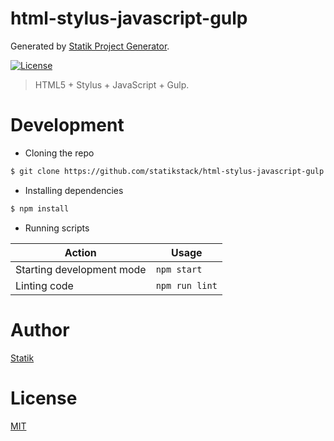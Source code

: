 # html-stylus-javascript-gulp

Generated by [Statik Project Generator](https://github.com/statikstack/generator-node).

[![License][license-badge]][license-url]

> HTML5 + Stylus + JavaScript + Gulp.

# Development

- Cloning the repo

```bash
$ git clone https://github.com/statikstack/html-stylus-javascript-gulp.git
```

- Installing dependencies

```bash
$ npm install
```

- Running scripts

| Action                    | Usage          |
| ------------------------- | -------------- |
| Starting development mode | `npm start`    |
| Linting code              | `npm run lint` |

# Author

[Statik](https://twitter.com/statikstack)

# License

[MIT](https://github.com/statikstack/html-stylus-javascript-gulp/blob/master/LICENSE)

[license-badge]: https://img.shields.io/github/license/statikstack/html-stylus-javascript-gulp.svg
[license-url]: https://opensource.org/licenses/MIT
